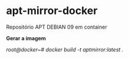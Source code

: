 # apt-mirror-docker
Repositório APT DEBIAN 09 em container

**Gerar a imagem**

_root@docker~# docker build -t aptmirror:latest ._


[//]: # (licenciado sob a licença Apache 2.0)
[//]: # (Copyright 2020 Pedro Henriqure Vilas Boas - pedro@vilasboas.eti.br)
